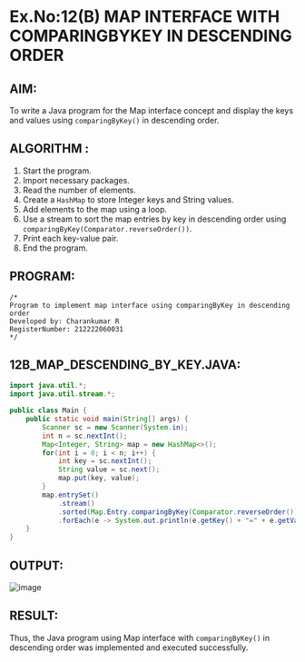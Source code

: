 # Ex.No:12(B) MAP INTERFACE WITH COMPARINGBYKEY IN DESCENDING ORDER

## AIM:
To write a Java program for the Map interface concept and display the keys and values using `comparingByKey()` in descending order.

## ALGORITHM :
1. Start the program.
2. Import necessary packages.
3. Read the number of elements.
4. Create a `HashMap` to store Integer keys and String values.
5. Add elements to the map using a loop.
6. Use a stream to sort the map entries by key in descending order using `comparingByKey(Comparator.reverseOrder())`.
7. Print each key-value pair.
8. End the program.

## PROGRAM:
```
/*
Program to implement map interface using comparingByKey in descending order
Developed by: Charankumar R
RegisterNumber: 212222060031
*/
```

## 12B_MAP_DESCENDING_BY_KEY.JAVA:
```java
import java.util.*;
import java.util.stream.*;

public class Main {
    public static void main(String[] args) {
        Scanner sc = new Scanner(System.in);
        int n = sc.nextInt();
        Map<Integer, String> map = new HashMap<>();
        for(int i = 0; i < n; i++) {
            int key = sc.nextInt();
            String value = sc.next();
            map.put(key, value);
        }
        map.entrySet()
            .stream()
            .sorted(Map.Entry.comparingByKey(Comparator.reverseOrder()))
            .forEach(e -> System.out.println(e.getKey() + "=" + e.getValue()));
    }
}
```

## OUTPUT:
![image](https://github.com/user-attachments/assets/73a8540c-1b2f-4466-8c48-f734f7028ded)



## RESULT:
Thus, the Java program using Map interface with `comparingByKey()` in descending order was implemented and executed successfully.
